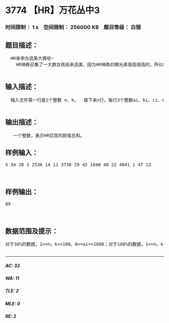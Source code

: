 # 3774 【HR】万花丛中3   
### 时间限制： 1 s&nbsp;&nbsp;&nbsp;&nbsp;空间限制： 256000 KB&nbsp;&nbsp;&nbsp;&nbsp;题目等级： 白银  
## 题目描述：  

<pre>
  HR来举办选美大赛啦~  
    HR神犇召集了一大群女孩纸来选美，因为HR神犇的眼光素很高很高的，所以他会从四个角度来选美，颜值，萌值，粘人值，气质值。当然HR神犇是会衡量重轻的，首先应该拥有高颜值，其次是高气质值，再者是较高的萌值，最后是很粘人√  ZX很讨厌HR神犇有太多太多的女孩子，所以ZX规定HR神犇只能选k个妹纸。   HR神犇要你帮他从n个妹纸中选出k个来。  

</pre>
  
  
## 输入描述：  

<pre>
  输入文件第一行是2个整数 n、k。  接下来n行，每行3个整数ai、bi、ci、di，表示第i名妹纸的颜值为ai，萌值为bi，粘人值为ci，气质值为di。  

</pre>
  
  
## 输出描述：  

<pre>
   一个整数，表示HR后宫的颜值总和。 
</pre>
  
  
## 样例输入：  

<pre>
5 34 28 3 2536 14 11 3736 29 42 1840 48 22 4041 1 47 12  
  

</pre>
  
  
## 样例输出：  

<pre>
89  
  

</pre>
  
  
## 数据范围及提示：  

<pre>
对于30%的数据，1<=n，k<=100，0<=ai<=1000；对于100%的数据，1<=n，k<=105，0<=ai<=105；输入有坑yoooo_(:з」∠)_  

</pre>
  
  
***  

##### AC: 33  
##### WA: 11  
##### TLE: 2  
##### MLE: 0  
##### RE: 2  
